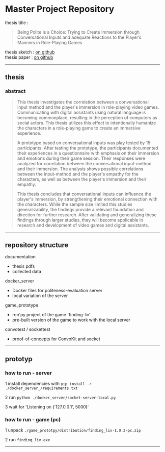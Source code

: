 # Master Project Repository

thesis title :
> Being Polite is a Choice: Trying to Create Immersion through Conversational Inputs and adequate Reactions to the Player’s Manners in Role-Playing Games

thesis sketch : [on github](documentation/files/Schmele_Tristan-Master_Projektskizze-v2.pdf)\
thesis paper : [on github](documentation/files/Schmele_Tristan_Masters_Thesis_2025-03-10.pdf)

---

## thesis

### abstract

> This thesis investigates the correlation between a conversational input method and the player's immersion in role-playing video games. Communicating with digital assistants using natural language is becoming commonplace, resulting in the perception of computers as social actors. This thesis utilizes this effect to intentionally humanize the characters in a role-playing game to create an immersive experience.
>  
> A prototype based on conversational inputs was play tested by 15 participants. After testing the prototype, the participants documented their experiences in a questionnaire with emphasis on their immersion and emotions during their game session. Their responses were analyzed for correlation between the conversational input-method and their immersion. The analysis shows possible correlations between the input-method and the player's empathy for the characters, as well as between the player's immersion and their empathy. 
> 
> This thesis concludes that conversational inputs can influence the player's immersion, by strengthening their emotional connection with the characters. While the sample size limited this studies generalizability, the findings provide a relevant foundation and direction for further research. After validating and generalizing these findings through larger studies, they will become applicable in research and development of video games and digital assistants.

---

## repository structure

documentation

- thesis pdfs
- collected data

docker_server

- Docker files for politeness-evaluation server
- local variation of the server

game_prototype

- ren'py project of the game 'finding-liv'
- pre-built version of the game to work with the local server

convotest / sockettest

- proof-of-concepts for ConvoKit and socket

---

## prototyp

### how to run - server

1 install dependencies with ``pip install -r ./docker_server_/requirements.txt``

2 run ``python ./docker_server/socket-server-local.py``

3 wait for 'Listening on ('127.0.0.1', 5000)'

### how to run - game (pc)

1 unpack ``./game_prototpy/distribution/finding_liv-1.0.3-pc.zip``

2 run ``finding_liv.exe``

---
